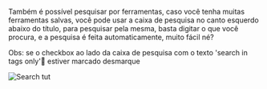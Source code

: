 Também é possível pesquisar por ferramentas, caso você tenha muitas ferramentas salvas, você pode usar a caixa de pesquisa no canto esquerdo abaixo do título, para pesquisar pela mesma, basta digitar o que você procura, e a pesquisa é feita automaticamente, muito fácil né?

Obs: se o checkbox ao lado da caixa de pesquisa com o texto 'search in tags only' estiver marcado desmarque

![Search tut](https://media.giphy.com/media/ftx5JGqgSoKYrQhAfp/giphy.gif)
